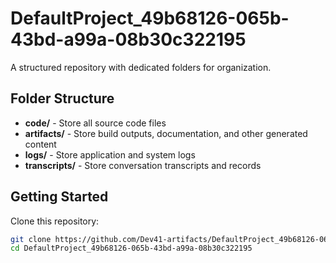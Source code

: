 # DefaultProject_49b68126-065b-43bd-a99a-08b30c322195
A structured repository with dedicated folders for organization.

## Folder Structure

- **code/** - Store all source code files
- **artifacts/** - Store build outputs, documentation, and other generated content
- **logs/** - Store application and system logs
- **transcripts/** - Store conversation transcripts and records

## Getting Started

Clone this repository:
```bash
git clone https://github.com/Dev41-artifacts/DefaultProject_49b68126-065b-43bd-a99a-08b30c322195
cd DefaultProject_49b68126-065b-43bd-a99a-08b30c322195
```
